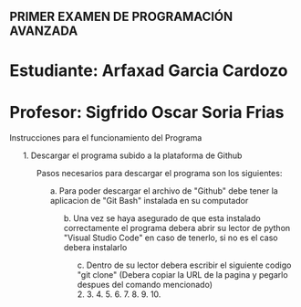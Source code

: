 ## PRIMER EXAMEN DE PROGRAMACIÓN AVANZADA
# Estudiante: Arfaxad Garcia Cardozo
# Profesor: Sigfrido Oscar Soria Frias

Instrucciones para el funcionamiento del Programa  <br>
    <ul> 1. Descargar el programa subido a la plataforma de Github  <br>
        <ul>Pasos necesarios para descargar el programa son los siguientes:  <br>
            <ul>a. Para poder descargar el archivo de "Github" debe tener la aplicacion de "Git Bash" instalada en su computador  <br>
            <ul>b. Una vez se haya asegurado de que esta instalado correctamente el programa debera abrir su lector de python "Visual Studio Code" en caso de tenerlo, si no es el caso debera instalarlo  <br>
            <ul>c. Dentro de su lector debera escribir el siguiente codigo "git clone" (Debera copiar la URL de la pagina y pegarlo despues del comando mencionado)  <br>
    2.
    3.
    4.
    5.
    6.
    7.
    8.
    9.
    10.

